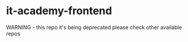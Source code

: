 # it-academy-frontend

WARNING - this repo it's being deprecated please check other available repos
